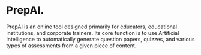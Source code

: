 # PrepAI.
PrepAI is an online tool designed primarily for educators, educational institutions, and corporate trainers. Its core function is to use Artificial Intelligence to automatically generate question papers, quizzes, and various types of assessments from a given piece of content.
